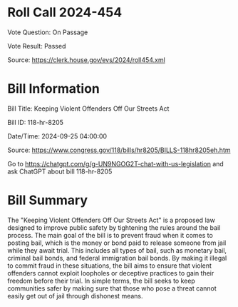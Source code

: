 # Roll Call 2024-454

Vote Question: On Passage

Vote Result: Passed

Source: https://clerk.house.gov/evs/2024/roll454.xml

# Bill Information

Bill Title: Keeping Violent Offenders Off Our Streets Act

Bill ID: 118-hr-8205

Date/Time: 2024-09-25 04:00:00

Source: https://www.congress.gov/118/bills/hr8205/BILLS-118hr8205eh.htm

Go to https://chatgpt.com/g/g-UN9NGOG2T-chat-with-us-legislation and ask ChatGPT about bill 118-hr-8205

# Bill Summary
The "Keeping Violent Offenders Off Our Streets Act" is a proposed law designed to improve public safety by tightening the rules around the bail process. The main goal of the bill is to prevent fraud when it comes to posting bail, which is the money or bond paid to release someone from jail while they await trial. This includes all types of bail, such as monetary bail, criminal bail bonds, and federal immigration bail bonds. By making it illegal to commit fraud in these situations, the bill aims to ensure that violent offenders cannot exploit loopholes or deceptive practices to gain their freedom before their trial. In simple terms, the bill seeks to keep communities safer by making sure that those who pose a threat cannot easily get out of jail through dishonest means.
